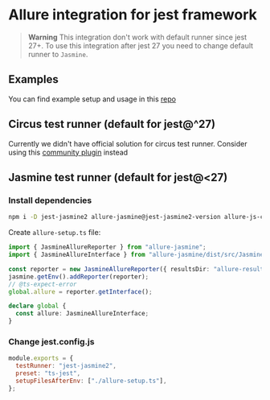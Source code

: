# Allure integration for jest framework

> **Warning**
> This integration don't work with default runner since jest 27+.
> To use this integration after jest 27 you need to change default runner to `Jasmine`.

## Examples

You can find example setup and usage in this [repo](https://github.com/vovsemenv/allure-jest-example)

## Circus test runner (default for jest@^27)

Currently we didn't have official solution for circus test runner. Consider using this [community plugin](https://github.com/ryparker/jest-circus-allure-environment) instead

## Jasmine test runner (default for jest@<27)

### Install dependencies

```bash
npm i -D jest-jasmine2 allure-jasmine@jest-jasmine2-version allure-js-commons @types/jasmine
```

Create `allure-setup.ts` file:

```typescript
import { JasmineAllureReporter } from "allure-jasmine";
import { JasmineAllureInterface } from "allure-jasmine/dist/src/JasmineAllureReporter";

const reporter = new JasmineAllureReporter({ resultsDir: "allure-results" });
jasmine.getEnv().addReporter(reporter);
// @ts-expect-error
global.allure = reporter.getInterface();

declare global {
  const allure: JasmineAllureInterface;
}
```

### Change jest.config.js

```js
module.exports = {
  testRunner: "jest-jasmine2",
  preset: "ts-jest",
  setupFilesAfterEnv: ["./allure-setup.ts"],
};
```

